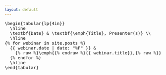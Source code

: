 ```yaml
---
layout: default
---
```

<pre>
\begin{tabular{lp{4in}}
  \hline
  \textbf{Date} & \textbf{\emph{Title}, Presenter(s)} \\
  \hline
{% for webinar in site.posts %}
  {{ webinar.date | date: "%F" }} & 
    {% raw %}\emph{{% endraw %}{{ webinar.title}},{% raw %}}{% endraw %} {{ webinar.author }} \\
  {% endfor %}
  \hline
\end{tabular}
